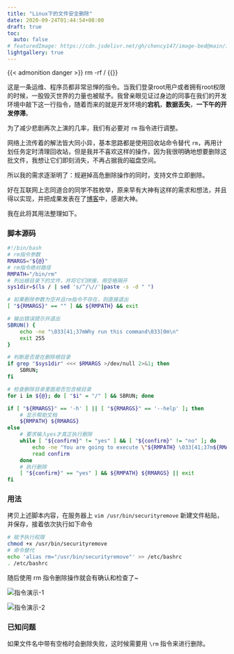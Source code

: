 ```yaml
---
title: "Linux下的文件安全删除"
date: 2020-09-24T01:44:54+08:00
draft: true
toc:
  auto: false
# featuredImage: https://cdn.jsdelivr.net/gh/chency147/image-bed@main/img/secure-remove/cover.jpg
lightgallery: true
---
```


{{< admonition danger >}}
rm -rf /
{{</admonition>}}

这是一条运维、程序员都非常忌惮的指令。当我们登录root用户或者拥有root权限的时候，一股毁灭世界的力量也被赋予。我曾亲眼见证过身边的同事在我们的开发环境中敲下这一行指令，随着而来的就是开发环境的**宕机**，**数据丢失**，**一下午的开发停滞**。

为了减少悲剧再次上演的几率，我们有必要对 `rm` 指令进行调整。

网络上流传着的解法皆大同小异，基本思路都是使用回收站命令替代 `rm`，再用计划任务定时清理回收站，但是我并不喜欢这样的操作，因为我很明确地想要删除这批文件，我想让它们即刻消失，不再占据我的磁盘空间。

所以我的需求逐渐明了：规避掉高危删除操作的同时，支持文件立即删除。

好在互联网上志同道合的同学不胜枚举，原来早有大神有这样的需求和想法，并且得以实现，并把成果发表在了[博客](https://www.dwhd.org/20150816_015727.html)中，感谢大神。

我在此将其用法整理如下。

### 脚本源码
```bash
#!/bin/bash
# rm指令参数
RMARGS="${@}"
# rm指令绝对路径
RMPATH="/bin/rm"
# 列出根目录下的文件，并将它们拼接，用空格隔开
sys1dir=$(ls / | sed 's/^/\//'|paste -s -d " ")

# 如果删除参数为空并且rm指令不存在，则直接退出
[ "${RMARGS}" == "" ] && ${RMPATH} && exit

# 输出错误提示并退出
SBRUN() {
    echo -ne "\033[41;37mWhy run this command\033[0m\n"
    exit 255 
}

# 判断是否是在删除根目录
if grep "$sys1dir" <<< $RMARGS >/dev/null 2>&1; then
    SBRUN;
fi

# 检查删除目录里面是否包含根目录
for i in ${@}; do [ "$i" = "/" ] && SBRUN; done

if [ "${RMARGS}" == '-h' ] || [ "${RMARGS}" == '--help' ]; then
    # 显示帮助文档
    ${RMPATH} ${RMARGS}
else
    # 要求输入yes才真正执行删除
    while [ "${confirm}" != "yes" ] && [ "${confirm}" != "no" ]; do
        echo -ne "You are going to execute \"${RMPATH} \033[41;37m${RMARGS}\033[0m\",please confirm (yes or no):"
        read confirm
    done
    # 执行删除
    [ "${confirm}" == "yes" ] && ${RMPATH} ${RMARGS} || exit
fi
```

### 用法
拷贝上述脚本内容，在服务器上 `vim /usr/bin/securityremove` 新建文件粘贴，并保存，接着依次执行如下命令
```bash
# 赋予执行权限
chmod +x /usr/bin/securityremove
# 命令替代
echo 'alias rm="/usr/bin/securityremove"' >> /etc/bashrc
. /etc/bashrc
```

随后使用 rm 指令删除操作就会有确认和检查了~

![指令演示-1](https://cdn.jsdelivr.net/gh/chency147/image-bed@main/img/secure-remove/command-1.jpg "指令演示-1")

![指令演示-2](https://cdn.jsdelivr.net/gh/chency147/image-bed@main/img/secure-remove/command-2.jpg "指令演示-2")

### 已知问题
如果文件名中带有空格时会删除失败，这时候需要用 `\rm` 指令来进行删除。
